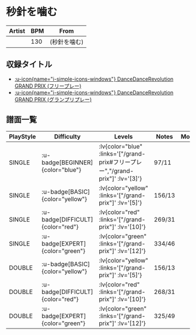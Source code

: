 # 秒針を噛む

|Artist|BPM|From|
|------|---|----|
||130|(秒針を噛む)|

## 収録タイトル

- [ :u-icon{name="i-simple-icons-windows"} DanceDanceRevolution GRAND PRIX (フリープレー)](/grand-prix#フリープレー)
- [ :u-icon{name="i-simple-icons-windows"} DanceDanceRevolution GRAND PRIX (グランプリプレー)](/grand-prix)

## 譜面一覧

|PlayStyle|Difficulty|Levels|Notes|Movie|
|---------|----------|------|-----|-----|
|SINGLE| :u-badge[BEGINNER]{color="blue"} | :lv{color="blue" :links='["/grand-prix#フリープレー","/grand-prix"]' :lv='[3]'} |97/11||
|SINGLE| :u-badge[BASIC]{color="yellow"} | :lv{color="yellow" :links='["/grand-prix"]' :lv='[5]'} |156/13||
|SINGLE| :u-badge[DIFFICULT]{color="red"} | :lv{color="red" :links='["/grand-prix"]' :lv='[10]'} |269/31||
|SINGLE| :u-badge[EXPERT]{color="green"} | :lv{color="green" :links='["/grand-prix"]' :lv='[12]'} |334/46||
|DOUBLE| :u-badge[BASIC]{color="yellow"} | :lv{color="yellow" :links='["/grand-prix"]' :lv='[5]'} |156/13||
|DOUBLE| :u-badge[DIFFICULT]{color="red"} | :lv{color="red" :links='["/grand-prix"]' :lv='[10]'} |268/31||
|DOUBLE| :u-badge[EXPERT]{color="green"} | :lv{color="green" :links='["/grand-prix"]' :lv='[12]'} |325/49||
